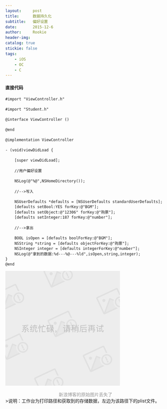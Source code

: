 ```yaml
---
layout:     post
title:      数据持久化
subtitle:   偏好设置
date:       2015-12-6
author:     Rookie
header-img: 
catalog: true
stickie: false
tags:
    - iOS
    - OC
    - C
---
```


#### 直接代码

```obj-c
#import "ViewController.h"

#import "Student.h"

@interface ViewController ()

@end

@implementation ViewController

- (void)viewDidLoad {

    [super viewDidLoad];

    //用户偏好设置

    NSLog(@"%@",NSHomeDirectory());

    //-->写入

    NSUserDefaults *defaults = [NSUserDefaults standardUserDefaults];
    [defaults setBool:YES forKey:@"BGM"];
    [defaults setObject:@"12306" forKey:@"购票"];
    [defaults setInteger:187 forKey:@"number"];

    //-->拿出

    BOOL isOpen = [defaults boolForKey:@"BGM"];
    NSString *string = [defaults objectForKey:@"购票"];
    NSInteger integer = [defaults integerForKey:@"number"];
    NSLog(@"拿到的数据:%d---%@---%ld",isOpen,string,integer);
}
@end
```
![新浪博客的图片丢失了](/img/noimg.jpeg)
<center style="color: #969696">新浪博客的原始图片丢失了</center>
>说明：工作台为打印路径和获取到的存储数据，左边为该路径下的plist文件。




